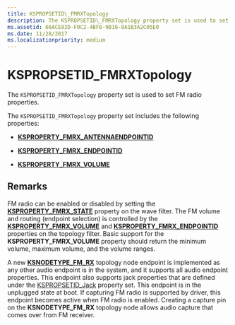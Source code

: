 ```yaml
---
title: KSPROPSETID\_FMRXTopology
description: The KSPROPSETID\_FMRXTopology property set is used to set FM radio properties.
ms.assetid: 66ACE82D-F0C2-4BF8-9B16-8A1B3A2C05E0
ms.date: 11/28/2017
ms.localizationpriority: medium
---
```


# KSPROPSETID\_FMRXTopology


The `KSPROPSETID_FMRXTopology` property set is used to set FM radio properties.

The `KSPROPSETID_FMRXTopology` property set includes the following properties:

-   [**KSPROPERTY\_FMRX\_ANTENNAENDPOINTID**](ksproperty-fmrx-antennaendpointid.md)

-   [**KSPROPERTY\_FMRX\_ENDPOINTID**](ksproperty-fmrx-endpointid.md)

-   [**KSPROPERTY\_FMRX\_VOLUME**](ksproperty-fmrx-volume.md)

## <span id="Remarks"></span><span id="remarks"></span><span id="REMARKS"></span>Remarks


FM radio can be enabled or disabled by setting the [**KSPROPERTY\_FMRX\_STATE**](ksproperty-fmrx-state.md) property on the wave filter. The FM volume and routing (endpoint selection) is controlled by the [**KSPROPERTY\_FMRX\_VOLUME**](ksproperty-fmrx-volume.md) and [**KSPROPERTY\_FMRX\_ENDPOINTID**](ksproperty-fmrx-endpointid.md) properties on the topology filter. Basic support for the **KSPROPERTY\_FMRX\_VOLUME** property should return the minimum volume, maximum volume, and the volume ranges.

A new [**KSNODETYPE\_FM\_RX**](ksnodetype-fm-rx.md) topology node endpoint is implemented as any other audio endpoint is in the system, and it supports all audio endpoint properties. This endpoint also supports jack properties that are defined under the [KSPROPSETID\_Jack](kspropsetid-jack.md) property set. This endpoint is in the unplugged state at boot. If capturing FM radio is supported by driver, this endpoint becomes active when FM radio is enabled. Creating a capture pin on the **KSNODETYPE\_FM\_RX** topology node allows audio capture that comes over from FM receiver.

 

 





